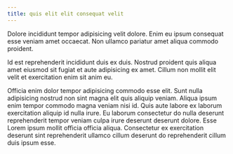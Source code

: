 ```yaml
---
title: quis elit elit consequat velit
---
```


Dolore incididunt tempor adipisicing velit dolore. Enim eu ipsum consequat esse veniam amet occaecat. Non ullamco pariatur amet aliqua commodo proident.

Id est reprehenderit incididunt duis ex duis. Nostrud proident quis aliqua amet eiusmod sit fugiat et aute adipisicing ex amet. Cillum non mollit elit velit et exercitation enim sit anim eu.

Officia enim dolor tempor adipisicing commodo esse elit. Sunt nulla adipisicing nostrud non sint magna elit quis aliquip veniam. Aliqua ipsum enim tempor commodo magna veniam nisi id. Quis aute labore ex laborum exercitation aliquip id nulla irure. Eu laborum consectetur do nulla deserunt reprehenderit tempor veniam culpa irure deserunt deserunt dolore. Esse Lorem ipsum mollit officia officia aliqua. Consectetur ex exercitation deserunt sint reprehenderit ullamco cillum deserunt do reprehenderit cillum duis ipsum esse.